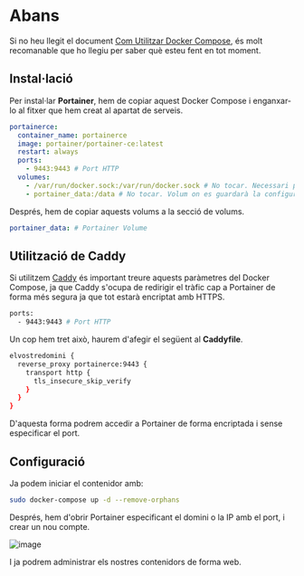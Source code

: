 # Abans

Si no heu llegit el document [Com Utilitzar Docker Compose](https://github.com/Otorexer/SerLliure/tree/main/Tutorials/ComUtilitzarDockerCompose), és molt recomanable que ho llegiu per saber què esteu fent en tot moment.

## Instal·lació

Per instal·lar **Portainer**, hem de copiar aquest Docker Compose i enganxar-lo al fitxer que hem creat al apartat de serveis.

```yaml
portainerce:
  container_name: portainerce
  image: portainer/portainer-ce:latest
  restart: always
  ports:
    - 9443:9443 # Port HTTP
  volumes:
    - /var/run/docker.sock:/var/run/docker.sock # No tocar. Necessari perquè Portainer tingui accés als continguts de Docker
    - portainer_data:/data # No tocar. Volum on es guardarà la configuració de Portainer
```

Després, hem de copiar aquests volums a la secció de volums.

```yaml
portainer_data: # Portainer Volume
```

## Utilització de Caddy

Si utilitzem [Caddy](https://github.com/Otorexer/SerLliure/tree/main/Serveis/Caddy) és important treure aquests paràmetres del Docker Compose, ja que Caddy s'ocupa de redirigir el tràfic cap a Portainer de forma més segura ja que tot estarà encriptat amb HTTPS.

```bash
ports:
  - 9443:9443 # Port HTTP
```

Un cop hem tret això, haurem d'afegir el següent al **Caddyfile**.

```bash
elvostredomini {
  reverse_proxy portainerce:9443 {
    transport http {
      tls_insecure_skip_verify
    }
  }
}
```

D'aquesta forma podrem accedir a Portainer de forma encriptada i sense especificar el port.

## Configuració

Ja podem iniciar el contenidor amb:

```bash
sudo docker-compose up -d --remove-orphans
```

Després, hem d'obrir Portainer especificant el domini o la IP amb el port, i crear un nou compte.

![image](https://github.com/Otorexer/SerLliure/assets/118485801/21fbb4d3-ae2c-4aee-8404-73211f2d8a6b)

I ja podrem administrar els nostres contenidors de forma web.